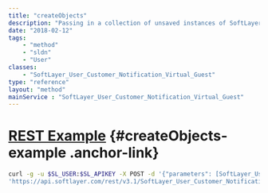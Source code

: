 ```yaml
---
title: "createObjects"
description: "Passing in a collection of unsaved instances of SoftLayer_Customer_Notification_Virtual_Guest objects into this function will create all objects and return the results to the user. "
date: "2018-02-12"
tags:
    - "method"
    - "sldn"
    - "User"
classes:
    - "SoftLayer_User_Customer_Notification_Virtual_Guest"
type: "reference"
layout: "method"
mainService : "SoftLayer_User_Customer_Notification_Virtual_Guest"
---
```


# [REST Example](#createObjects-example) <a href="/article/rest/"><i class="fas fa-question"></i></a> {#createObjects-example .anchor-link} 
```bash
curl -g -u $SL_USER:$SL_APIKEY -X POST -d '{"parameters": [SoftLayer_User_Customer_Notification_Virtual_Guest]}' \
'https://api.softlayer.com/rest/v3.1/SoftLayer_User_Customer_Notification_Virtual_Guest/createObjects'
```
